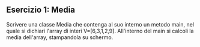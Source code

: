 ## Esercizio 1: Media

Scrivere una classe Media che contenga al suo interno un metodo main, nel quale si dichiari l'array di interi
V=[6,3,1,2,9]. All'interno del main si calcoli la media dell'array, stampandola su schermo.